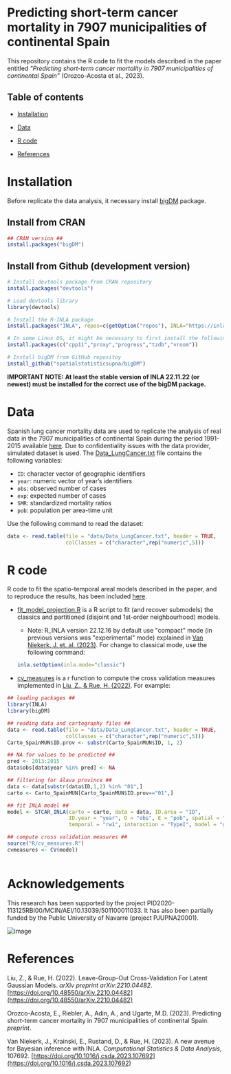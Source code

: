 # Predicting short-term cancer mortality in 7907 municipalities of continental Spain

This repository contains the R code to fit the models described in the paper entitled _"Predicting short-term cancer mortality in 7907 municipalities of continental Spain"_ (Orozco-Acosta et al., 2023).

## Table of contents

- [Installation](#Installation)

- [Data](#Data)

- [R code](#R-code)

- [References](#References)

# Installation

Before replicate the data analysis, it necessary install [bigDM](https://cran.r-project.org/web/packages/bigDM) package. 

## Install from CRAN

``` r
## CRAN version ##
install.packages("bigDM")

```
## Install from Github (development version)

``` r
# Install devtools package from CRAN repository
install.packages("devtools")

# Load devtools library
library(devtools)

# Install the R-INLA package
install.packages("INLA", repos=c(getOption("repos"), INLA="https://inla.r-inla-download.org/R/stable"), dep=TRUE)

# In some Linux OS, it might be necessary to first install the following packages
install.packages(c("cpp11","proxy","progress","tzdb","vroom"))

# Install bigDM from GitHub repositoy
install_github("spatialstatisticsupna/bigDM")
```
**IMPORTANT NOTE: At least the stable version of INLA 22.11.22 (or newest) must be installed for the correct use of the bigDM package.**

# Data

Spanish lung cancer mortality data are used to replicate the analysis of real data in the 7907 municipalities of continental Spain during the period 1991-2015 available [here](https://github.com/spatialstatisticsupna/Scalable_Prediction/tree/main/data). Due to confidentiality issues with the data provider, simulated dataset is used. The [Data_LungCancer.txt](https://github.com/spatialstatisticsupna/Scalable_Prediction/blob/main/data/Data_LungCancer.txt) file contains the following variables:

- ```ID```: character vector of geographic identifiers
- ```year```: numeric vector of year’s identifiers
- ```obs```: observed number of cases
- ```exp```: expected number of cases
- ```SMR```:  standardized mortality ratios
- ```pob```: population per area-time unit

Use the following command to read the dataset:

```r 
data <- read.table(file = "data/Data_LungCancer.txt", header = TRUE, 
                   colClasses = c("character",rep("numeric",5)))
```

# R code

R code to fit the spatio-temporal areal models described in the paper, and to reproduce the results, has been included [here](https://github.com/spatialstatisticsupna/Scalable_Prediction/tree/main/R).

- [fit_model_projection.R](https://github.com/spatialstatisticsupna/Scalable_Prediction/blob/main/R/fit_model_projection.R) is a R script to fit (and recover submodels) the classics and partitioned (disjoint and 1st-order neighbourhood) models.

  - Note: R_INLA version 22.12.16 by default use "compact" mode (in previous versions was "experimental" mode) explained in [Van Niekerk, J. et. al. (2023)](https://www.sciencedirect.com/science/article/pii/S0167947323000038). For change to classical mode, use the following command:
  
  ``` r
  inla.setOption(inla.mode="classic")
  ```

- [cv_measures](https://github.com/spatialstatisticsupna/Scalable_Prediction/blob/main/R/cv_measures.R) is a r function to compute the cross validation measures implemented in [Liu, Z., & Rue, H. (2022)](https://arxiv.org/pdf/2210.04482.pdf). For example:

```r
## loading packages ##
library(INLA)
library(bigDM)

## reading data and cartography files ##
data <- read.table(file = "data/Data_LungCancer.txt", header = TRUE, 
                   colClasses = c("character",rep("numeric",5)))
Carto_SpainMUN$ID.prov <- substr(Carto_SpainMUN$ID, 1, 2)

## NA for values to be predicted ##
pred <- 2013:2015
data$obs[data$year %in% pred] <- NA

## filtering for álava province ##
data <- data[substr(data$ID,1,2) %in% "01",]
carto <- Carto_SpainMUN[Carto_SpainMUN$ID.prov=="01",]

## fit INLA model ##
model <- STCAR_INLA(carto = carto, data = data, ID.area = "ID", 
                    ID.year = "year", O = "obs", E = "pob", spatial = "BYM2",
                    temporal = "rw1", interaction = "TypeI", model = "global")

## compute cross validation measures ##
source("R/cv_measures.R")
cvmeasures <- CV(model)
                           
```


# Acknowledgements

This research has been supported by the project PID2020-113125RBI00/MCIN/AEI/10.13039/501100011033. It has also been partially funded by the Public University of Navarre (project PJUPNA20001).

![image](https://github.com/spatialstatisticsupna/Scalable_Prediction/blob/main/micin-aei.jpg)

# References

Liu, Z., & Rue, H. (2022). Leave-Group-Out Cross-Validation For Latent Gaussian Models. _arXiv preprint arXiv:2210.04482_. [https://doi.org/10.48550/arXiv.2210.04482](https://doi.org/10.48550/arXiv.2210.04482)

Orozco-Acosta, E., Riebler, A., Adin, A., and Ugarte, M.D. (2023). Predicting short-term cancer mortality in 7907 municipalities of continental Spain. _preprint_.

Van Niekerk, J., Krainski, E., Rustand, D., & Rue, H. (2023). A new avenue for Bayesian inference with INLA. _Computational Statistics & Data Analysis_, 107692. [https://doi.org/10.1016/j.csda.2023.107692](https://doi.org/10.1016/j.csda.2023.107692)
